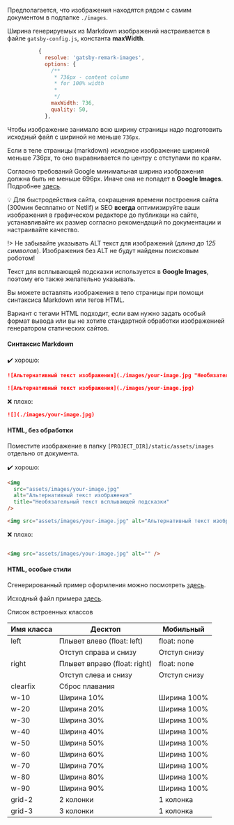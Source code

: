 Предполагается, что изображения находятся рядом с самим документом в подпапке `./images`.

Ширина генерируемых из Markdown изображений настраивается в файле `gatsby-config.js`, константа **maxWidth**.

```js
          {
            resolve: 'gatsby-remark-images',
            options: {
              /**
               * 736px - content column
               * for 100% width
               *
               */
              maxWidth: 736,
              quality: 50,
            },
```

Чтобы изображение занимало всю ширину страницы надо подготовить исходный файл с шириной не меньше `736px`.

Если в теле страницы (markdown) исходное изображение шириной меньше 736px, то оно выравнивается по центру с отступами по краям.


Согласно требований Google минимальная ширина изображения должна быть не меньше 696px. Иначе она не попадет в **Google Images**. Подробнее [здесь](https://developers.google.com/search/docs/advanced/guidelines/google-images?hl=ru).


:bulb: Для быстродействия сайта, сокращения времени построения сайта (300мин бесплатно от Netlif) и SEO **всегда** оптимизируйте ваши изображения в графическом редакторе до публикаци на сайте, устанавливайте их размер согласно рекомендаций по документации и настраивайте качество.

!> Не забывайте указывать ALT текст для изображений (*длина до 125 символов*). Изображения без ALT не будут найдены поисковым роботом!

Текст для всплывающей подсказки используется в **Google Images**, поэтому его также желательно указывать.


Вы можете вставлять изображения в тело страницы при помощи синтаксиса Markdown или тегов HTML.

Вариант с тегами HTML подходит, если вам нужно задать особый формат вывода или вы не хотите стандартной обработки изображенией генератором статических сайтов.

<!-- tabs:start -->

#### **Синтаксис Markdown**

:heavy_check_mark: хорошо:

```md
![Альтернативный текст изображения](./images/your-image.jpg "Необязательный текст для всплывающей подсказки")

![Альтернативный текст изображения](./images/your-image.jpg)
```

:x: плохо:

```md
![](./images/your-image.jpg)
```

#### **HTML, без обработки**

Поместите изображение в папку `[PROJECT_DIR]/static/assets/images` отдельно от документа.

:heavy_check_mark: хорошо:

```html
<img 
  src="assets/images/your-image.jpg" 
  alt="Альтернативный текст изображения" 
  title="Необязательный текст всплывающей подсказки"
/>

<img src="assets/images/your-image.jpg" alt="Альтернативный текст изображения"/>
```

:x: плохо:

```html

<img src="assets/images/your-image.jpg" alt="" />
```

#### **HTML, особые стили**

Сгенерированный пример оформления можно посмотреть [здесь](https://igrig.netlify.app/blog-post-sample/).

Исходный файл примера [здесь](https://raw.githubusercontent.com/alextim/igrig.content/main/blog/posts/blog-post-sample/index.en.md).

Список встроенных классов

|  Имя класса                  | Десктоп                      | Мобильный
| ---                          | ---                          | ---  
|  left                        | Плывет влево (float: left)   | float: none
|                              | Отступ справа и снизу        | Отступ снизу
|  right                       | Плывет вправо (float: right) | float: none
|                              | Отступ слева и снизу         | Отступ снизу
|  clearfix                    | Сброс плавания               |
|  w-10                        | Ширина 10%                   | Ширина 100%
|  w-20                        | Ширина 20%                   | Ширина 100%
|  w-30                        | Ширина 30%                   | Ширина 100%
|  w-40                        | Ширина 40%                   | Ширина 100%
|  w-50                        | Ширина 50%                   | Ширина 100%
|  w-60                        | Ширина 60%                   | Ширина 100%
|  w-70                        | Ширина 70%                   | Ширина 100%
|  w-80                        | Ширина 80%                   | Ширина 100%
|  w-90                        | Ширина 90%                   | Ширина 100%
|  grid-2                      | 2 колонки                    | 1 колонка
|  grid-3                      | 3 колонки                    | 1 колонка

<!-- tabs:end -->
